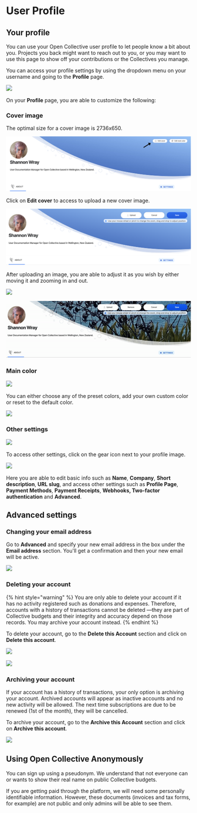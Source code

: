 # User Profile

## Your profile

You can use your Open Collective user profile to let people know a bit about you. Projects you back might want to reach out to you, or you may want to use this page to show off your contributions or the Collectives you manage.

You can access your profile settings by using the dropdown menu on your username and going to the **Profile** page.

![](<../.gitbook/assets/financial\_contributors\_receipts\_profile\_2021-06-22 (1).png>)

On your **Profile** page, you are able to customize the following:

### Cover image

The optimal size for a cover image is 2736x650.&#x20;

![](../.gitbook/assets/screen-shot-2021-03-23-at-8.07.27-pm.jpg)

Click on **Edit cover** to access to upload a new cover image.

![](../.gitbook/assets/screen-shot-2021-03-23-at-8.18.30-pm.png)

After uploading an image, you are able to adjust it as you wish by either moving it and zooming in and out.

![](../.gitbook/assets/product\_user\_profile\_moving\_2021-04-20.gif)

![](<../.gitbook/assets/videoone (1).gif>)

### Main color

![](../.gitbook/assets/product\_user\_profile\_edit\_main\_color\_2021-04-21.png)

You can either choose any of the preset colors, add your own custom color or reset to the default color.

![](../.gitbook/assets/profile\_user\_profile\_choosing\_color\_2021-04-21.gif)

### Other settings

![](../.gitbook/assets/product\_user\_profile\_settings\_2021-04-21.png)

To access other settings, click on the gear icon next to your profile image.

![](../.gitbook/assets/product\_user\_prodile\_settings\_page\_2021-04-21.png)

Here you are able to edit basic info such as **Name**, **Company**, **Short description**, **URL slug**, and access other settings such as **Profile Page**, **Payment Methods**, **Payment Receipts**, **Webhooks, Two-factor authentication** and **Advanced**.

## Advanced settings

### Changing your email address

Go to **Advanced** and specify your new email address in the box under the **Email address** section. You'll get a confirmation and then your new email will be active.

![](<../.gitbook/assets/product\_user-profile\_new-email\_2019-11-15 (1).gif>)

### Deleting your account

{% hint style="warning" %}
You are only able to delete your account if it has no activity registered such as donations and expenses. Therefore, accounts with a history of transactions cannot be deleted —they are part of Collective budgets and their integrity and accuracy depend on those records. You may archive your account instead.
{% endhint %}

To delete your account, go to the **Delete this Account** section and click on **Delete this account**.

![](../.gitbook/assets/product\_user-profile\_advanced\_delete\_2019-11-15.png)

![](../.gitbook/assets/product\_user-profile\_advanced\_delete\_2019-11-15.gif)

### Archiving your account

If your account has a history of transactions, your only option is archiving your account. Archived accounts will appear as inactive accounts and no new activity will be allowed. The next time subscriptions are due to be renewed (1st of the month), they will be cancelled.

To archive your account, go to the **Archive this Account** section and click on **Archive this account**.

![](../.gitbook/assets/product\_user-profile\_advanced\_archive\_2019-11-15.gif)

## Using Open Collective Anonymously

You can sign up using a pseudonym. We understand that not everyone can or wants to show their real name on public Collective budgets.

If you are getting paid through the platform, we will need some personally identifiable information. However, these documents (invoices and tax forms, for example) are not public and only admins will be able to see them.
